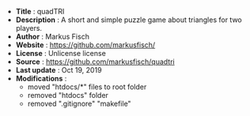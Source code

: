 - **Title** : quadTRI
- **Description** : A short and simple puzzle game about triangles for two players.
- **Author** : Markus Fisch
- **Website** : https://github.com/markusfisch/
- **License** : Unlicense license
- **Source** : https://github.com/markusfisch/quadtri
- **Last update** : Oct 19, 2019
- **Modifications** : 
  - moved "htdocs/*" files to root folder
  - removed "htdocs" folder
  - removed ".gitignore" "makefile"

